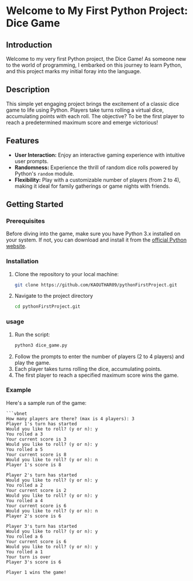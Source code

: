 # Welcome to My First Python Project: Dice Game

## Introduction

Welcome to my very first Python project, the Dice Game! As someone new to the world of programming, I embarked on this journey to learn Python, and this project marks my initial foray into the language. 

## Description

This simple yet engaging project brings the excitement of a classic dice game to life using Python. Players take turns rolling a virtual dice, accumulating points with each roll. The objective? To be the first player to reach a predetermined maximum score and emerge victorious!

## Features

- **User Interaction:** Enjoy an interactive gaming experience with intuitive user prompts.
- **Randomness:** Experience the thrill of random dice rolls powered by Python's `random` module.
- **Flexibility:** Play with a customizable number of players (from 2 to 4), making it ideal for family gatherings or game nights with friends.

## Getting Started

### Prerequisites

Before diving into the game, make sure you have Python 3.x installed on your system. If not, you can download and install it from the [official Python website](https://www.python.org/downloads/).

### Installation

1. Clone the repository to your local machine:
   ```sh
   git clone https://github.com/KAOUTHAR09/pythonFirstProject.git

2. Navigate to the project directory
    ```sh
    cd pythonFirstProject.git
### usage
1. Run the script:
    ```sh
    python3 dice_game.py
2. Follow the prompts to enter the number of players (2 to 4 players) and play the game.
3. Each player takes turns rolling the dice, accumulating points.
4. The first player to reach a specified maximum score wins the game.

### Example
Here's a sample run of the game:

    ```vbnet
    How many players are there? (max is 4 players): 3
    Player 1's turn has started
    Would you like to roll? (y or n): y
    You rolled a 3
    Your current score is 3
    Would you like to roll? (y or n): y
    You rolled a 5
    Your current score is 8
    Would you like to roll? (y or n): n
    Player 1's score is 8

    Player 2's turn has started
    Would you like to roll? (y or n): y
    You rolled a 2
    Your current score is 2
    Would you like to roll? (y or n): y
    You rolled a 4
    Your current score is 6
    Would you like to roll? (y or n): n
    Player 2's score is 6

    Player 3's turn has started
    Would you like to roll? (y or n): y
    You rolled a 6
    Your current score is 6
    Would you like to roll? (y or n): y
    You rolled a 1
    Your turn is over
    Player 3's score is 6

    Player 1 wins the game!



